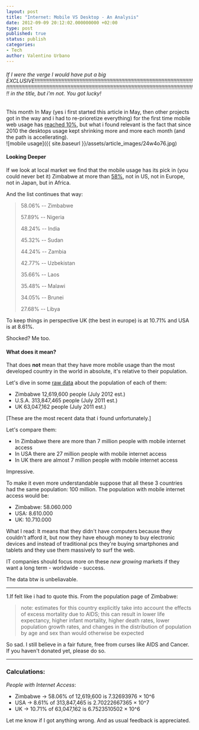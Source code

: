```yaml
---
layout: post
title: "Internet: Mobile VS Desktop - An Analysis"
date: 2012-09-09 20:12:02.000000000 +02:00
type: post
published: true
status: publish
categories:
- Tech
author: Valentino Urbano 
---
```


###### If I were the verge I would have put a big EXCLUSIVE!!!!!!!!!!!!!!!!!!!!!!!!!!!!!!!!!!!!!!!!!!!!!!!!!!!!!!!!!!!!!!!!!!!!!!!!!!!!!!!!!!!!!!!!!!!!!!!!!!!!!!!!!!!!!!!!!!!!!!!!!!!!!!!!!!!!!!!!!!!!!!!!!!!!!!!!!!!!!!!!!!!!!!!!!!!!!!!!!!!!!!!!!!!!!!!!!!!!!!!!!!!!!!!!!!!!!!!!!!!!!!!!!!!!!!!!! in the title, but i'm not. You got lucky!

This month In May (yes i first started this article in May, then other projects got in the way and i had to re-prioretize everything) for the first time mobile web usage has [reached 10%][0], but what i found relevant is the fact that since 2010 the desktops usage kept shrinking more and more each month (and the path is accellerating).  
![mobile usage]({{ site.baseurl }}/assets/article_images/24w4o76.jpg)

#### Looking Deeper

If we look at local market we find that the mobile usage has its pick in (you could never bet it) Zimbabwe at more than [58%][1], not in US, not in Europe, not in Japan, but in Africa.

And the list continues that way:

> 58.06% -- Zimbabwe
> 
> 57.89% -- Nigeria
> 
> 48.24% -- India
> 
> 45.32% -- Sudan
> 
> 44.24% -- Zambia
> 
> 42.77% -- Uzbekistan
> 
> 35.66% -- Laos
> 
> 35.48% -- Malawi
> 
> 34.05% -- Brunei
> 
> 27.68% -- Libya

To keep things in perspective UK (the best in europe) is at 10.71% and USA is at 8.61%.

Shocked? Me too.

#### What does it mean?

That does **not** mean that they have more mobile usage than the most developed country in the world in absolute, it's relative to their population.

Let's dive in some [raw data][2] about the population of each of them:

* Zimbabwe 12,619,600 people (July 2012 est.) 
* U.S.A. 313,847,465 people (July 2011 est.)
* UK 63,047,162 people (July 2011 est.)

[These are the most recent data that i found unfortunately.]

Let's compare them:

* In Zimbabwe there are more than 7 million people with mobile internet access
* In USA there are 27 million people with mobile internet access
* In UK there are almost 7 million people with mobile internet access

Impressive.

To make it even more understandable suppose that all these 3 countries had the same population: 100 million. The population with mobile internet access would be:

* Zimbabwe: 58.060.000
* USA: 8.610.000
* UK: 10.710.000

What I read: It means that they didn't have computers because they couldn't afford it, but now they have ehough money to buy electronic devices and instead of traditional pcs they're buying smartphones and tablets and they use them massively to surf the web.

IT companies should focus more on these _new growing_ markets if they want a long term - worldwide - success.

The data btw is unbeliavable.

---

1.If felt like i had to quote this. From the population page of Zimbabwe:

> note: estimates for this country explicitly take into account the effects of excess mortality due to AIDS; this can result in lower life expectancy, higher infant mortality, higher death rates, lower population growth rates, and changes in the distribution of population by age and sex than would otherwise be expected

So sad. I still believe in a fair future, free from curses like AIDS and Cancer. If you haven't donated yet, please do so.

---

### Calculations:

_People with Internet Access_:

* Zimbabwe -\> 58.06% of 12,619,600 is 7.32693976 × 10^6
* USA -\> 8.61% of 313,847,465 is 2.70222667365 × 10^7
* UK -\> 10.71% of 63,047,162 is 6.7523510502 × 10^6

Let me know if I got anything wrong. And as usual feedback is appreciated.


[0]: http://www.theverge.com/2012/5/11/3012957/mobile-devices-account-for-nearly-10-percent-of-internet-traffic
[1]: http://royal.pingdom.com/2012/05/08/mobile-web-traffic-asia-tripled/
[2]: https://www.cia.gov/library/publications/the-world-factbook/fields/2119.html